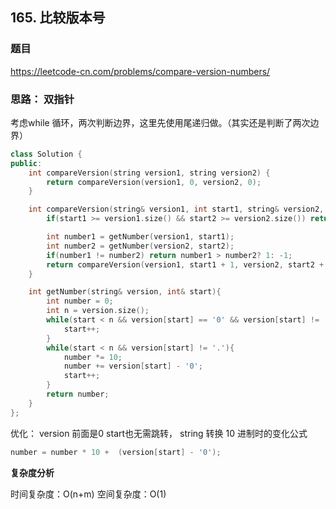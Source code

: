 ## 165. 比较版本号

### 题目

https://leetcode-cn.com/problems/compare-version-numbers/

### 思路： 双指针 

考虑while 循环，两次判断边界，这里先使用尾递归做。（其实还是判断了两次边界）

```C++
class Solution {
public:
    int compareVersion(string version1, string version2) {
        return compareVersion(version1, 0, version2, 0);
    }

    int compareVersion(string& version1, int start1, string& version2, int start2) {
        if(start1 >= version1.size() && start2 >= version2.size()) return 0;

        int number1 = getNumber(version1, start1);
        int number2 = getNumber(version2, start2);
        if(number1 != number2) return number1 > number2? 1: -1; 
        return compareVersion(version1, start1 + 1, version2, start2 + 1);
    }

    int getNumber(string& version, int& start){
        int number = 0;
        int n = version.size();
        while(start < n && version[start] == '0' && version[start] != '.'){
            start++;
        }
        while(start < n && version[start] != '.'){
            number *= 10;
            number += version[start] - '0';
            start++;
        }
        return number;
    }
};
```

优化：
version 前面是0 start也无需跳转，
string 转换 10 进制时的变化公式

```C++
number = number * 10 +  (version[start] - '0');
```

**复杂度分析**

时间复杂度：O(n+m)
空间复杂度：O(1)
